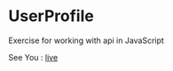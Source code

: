 # UserProfile


Exercise for working with api in JavaScript

See You : <a href ="https://randweb.github.io/UserProfile/" > live </a>

